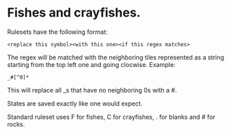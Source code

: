 # Fishes and crayfishes.
Rulesets have the following format:

```<replace this symbol><with this one><if this regex matches>```

The regex will be matched with the neighboring tiles represented as a string starting from the top left one and going clocwise. Example:

```_#[^0]*```

This will replace all _s that have no neighboring 0s with a #.

States are saved exactly like one would expect.

Standard ruleset uses F for fishes, C for crayfishes, . for blanks and # for rocks.
